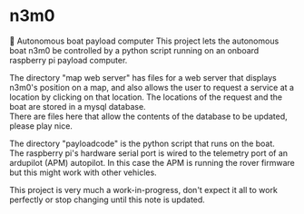 # n3m0
🚤 Autonomous boat payload computer 
This project lets the autonomous boat n3m0 be controlled by a python script running on an onboard raspberry pi payload computer.

The directory "map web server" has files for a web server that displays n3m0's position on a map,
and also allows the user to request a service at a location by clicking on that location.
The locations of the request and the boat are stored in a mysql database.  
There are files here that allow the contents of the database to be updated, please play nice.

The directory "payloadcode" is the python script that runs on the boat.  
The raspberry pi's hardware serial port is wired to the telemetry port of an ardupilot (APM) autopilot.
In this case the APM is running the rover firmware but this might work with other vehicles.

This project is very much a work-in-progress, don't expect it all to work perfectly or stop changing until this note is updated.
